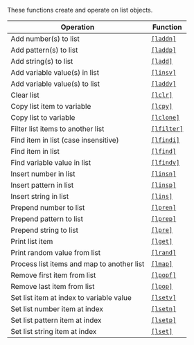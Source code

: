 These functions create and operate on list objects.

|Operation|Function|
|---------|--------|
|Add number(s) to list|[`[laddn]`](/language/functions#laddn)|
|Add pattern(s) to list|[`[laddp]`](/language/functions#laddp)|
|Add string(s) to list|[`[ladd]`](/language/functions#ladd)|
|Add variable value(s) in list|[`[linsv]`](/language/functions#linsv)|
|Add variable value(s) to list|[`[laddv]`](/language/functions#laddv)|
|Clear list|[`[lclr]`](/language/functions#lclr)|
|Copy list item to variable|[`[lcpy]`](/language/functions#lcpy)|
|Copy list to variable|[`[lclone]`](/language/functions#lclone)|
|Filter list items to another list|[`[lfilter]`](/language/functions#lfilter)|
|Find item in list (case insensitive)|[`[lfindi]`](/language/functions#lfindi)|
|Find item in list|[`[lfind]`](/language/functions#lfind)|
|Find variable value in list|[`[lfindv]`](/language/functions#lfindv)|
|Insert number in list|[`[linsn]`](/language/functions#linsn)|
|Insert pattern in list|[`[linsp]`](/language/functions#linsp)|
|Insert string in list|[`[lins]`](/language/functions#lins)|
|Prepend number to list|[`[lpren]`](/language/functions#lpren)|
|Prepend pattern to list|[`[lprep]`](/language/functions#lprep)|
|Prepend string to list|[`[lpre]`](/language/functions#lpre)|
|Print list item|[`[lget]`](/language/functions#lget)|
|Print random value from list|[`[lrand]`](/language/functions#lrand)|
|Process list items and map to another list|[`[lmap]`](/language/functions#lmap)|
|Remove first item from list|[`[lpopf]`](/language/functions#lpopf)|
|Remove last item from list|[`[lpop]`](/language/functions#lpop)|
|Set list item at index to variable value|[`[lsetv]`](/language/functions#lsetv)|
|Set list number item at index|[`[lsetn]`](/language/functions#lsetn)|
|Set list pattern item at index|[`[lsetp]`](/language/functions#lsetp)|
|Set list string item at index|[`[lset]`](/language/functions#lset)|